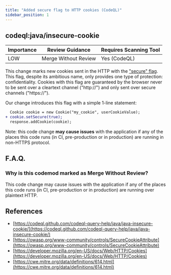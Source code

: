 ```yaml
---
title: "Added secure flag to HTTP cookies (CodeQL)"
sidebar_position: 1
---
```


## codeql:java/insecure-cookie

| Importance | Review Guidance      | Requires Scanning Tool |
| ---------- | -------------------- | ---------------------- |
| LOW        | Merge Without Review | Yes (CodeQL)           |

This change marks new cookies sent in the HTTP with the ["secure" flag](https://owasp.org/www-community/controls/SecureCookieAttribute). This flag, despite its ambitious name, only provides one type of protection: confidentiality. Cookies with this flag are guaranteed by the browser never to be sent over a cleartext channel ("http://") and only sent over secure channels ("https://").

Our change introduces this flag with a simple 1-line statement:

```diff
  Cookie cookie = new Cookie("my_cookie", userCookieValue);
+ cookie.setSecure(true);
  response.addCookie(cookie);
```

Note: this code change **may cause issues** with the application if any of the places this code runs (in CI, pre-production or in production) are running in non-HTTPS protocol.

## F.A.Q.

### Why is this codemod marked as Merge Without Review?

This code change may cause issues with the application if any of the places this code runs (in CI, pre-production or in production) are running over plaintext HTTP.

## References

- [https://codeql.github.com/codeql-query-help/java/java-insecure-cookie/](https://codeql.github.com/codeql-query-help/java/java-insecure-cookie/)
- [https://owasp.org/www-community/controls/SecureCookieAttribute](https://owasp.org/www-community/controls/SecureCookieAttribute)
- [https://developer.mozilla.org/en-US/docs/Web/HTTP/Cookies](https://developer.mozilla.org/en-US/docs/Web/HTTP/Cookies)
- [https://cwe.mitre.org/data/definitions/614.html](https://cwe.mitre.org/data/definitions/614.html)
